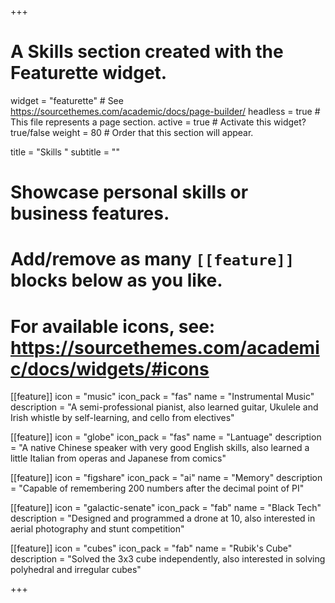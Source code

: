 +++
# A Skills section created with the Featurette widget.
widget = "featurette"  # See https://sourcethemes.com/academic/docs/page-builder/
headless = true  # This file represents a page section.
active = true  # Activate this widget? true/false
weight = 80  # Order that this section will appear.

title = "Skills "
subtitle = ""

# Showcase personal skills or business features.
# 
# Add/remove as many `[[feature]]` blocks below as you like.
# 
# For available icons, see: https://sourcethemes.com/academic/docs/widgets/#icons
[[feature]]
  icon = "music"
  icon_pack = "fas"
  name = "Instrumental Music"
  description = "A semi-professional pianist, also learned guitar, Ukulele and Irish whistle by self-learning, and cello from electives"
  
[[feature]]
  icon = "globe"
  icon_pack = "fas"
  name = "Lantuage"
  description = "A native Chinese speaker with very good English skills, also learned a little Italian from operas and Japanese from comics"
  
  [[feature]]
  icon = "figshare"
  icon_pack = "ai"
  name = "Memory"
  description = "Capable of remembering 200 numbers after the decimal point of PI"


[[feature]]
  icon = "galactic-senate"
  icon_pack = "fab"
  name = "Black Tech"
  description = "Designed and programmed a drone at 10, also interested in aerial photography and stunt competition"
  
[[feature]]
  icon = "cubes"
  icon_pack = "fab"
  name = "Rubik's Cube"
  description = "Solved the 3x3 cube independently, also interested in solving polyhedral and irregular cubes"  
  

+++
